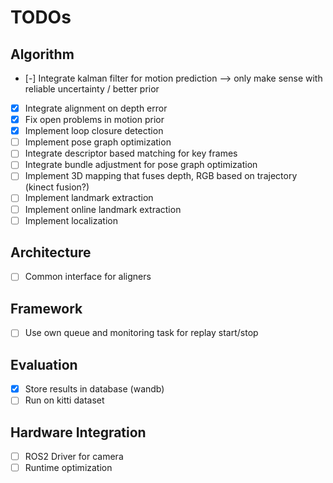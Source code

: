 # TODOs

## Algorithm
- [-] Integrate kalman filter for motion prediction --> only make sense with reliable uncertainty / better prior
- [x] Integrate alignment on depth error
- [x] Fix open problems in motion prior
- [x] Implement loop closure detection
- [ ] Implement pose graph optimization
- [ ] Integrate descriptor based matching for key frames
- [ ] Integrate bundle adjustment for pose graph optimization
- [ ] Implement 3D mapping that fuses depth, RGB based on trajectory (kinect fusion?)
- [ ] Implement landmark extraction
- [ ] Implement online landmark extraction
- [ ] Implement localization

## Architecture
- [ ] Common interface for aligners

## Framework
- [ ] Use own queue and monitoring task for replay start/stop

## Evaluation
- [x] Store results in database (wandb)
- [ ] Run on kitti dataset

## Hardware Integration
- [ ] ROS2 Driver for camera
- [ ] Runtime optimization
